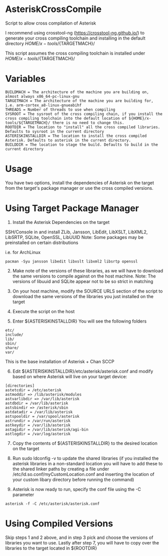 # AsteriskCrossCompile
Script to allow cross compilation of Asterisk

I recommend using crosstool-ng (https://crosstool-ng.github.io/) to generate your cross compiling toolchain and installing in the default directory
${HOME}/x-tools/${TARGETMACH}/

This script assumes the cross compiling toolchain is installed under
${HOME}/x-tools/${TARGETMACH}/

# Variables
```
BUILDMACH = The architecture of the machine you are building on, almost always x86_64-pc-linux-gnu
TARGETMACH = The architecture of the machine you are building for, i.e. arm-cortex_a8-linux-gnueabihf
THREADS = Number of threads to use when compiling
SYSROOT = The sysroot of the cross compiling chain, if you install the cross compiling toolchain into the default location of ${HOME}/x-tools/${TARGETMACH}/ there is no need to change this.
ROOTDIR = The location to "install" all the cross compiled libraries. Defaults to sysroot in the current directory
ASTERISKINSTALLDIR = The location to install the cross compiled Asterisk. Defaults to asterisk in the current directory.
BUILDDIR = The location to stage the build. Defaults to build in the current directory
```

# Usage
You have two options, install the dependencies of Asterisk on the target from the target's package manager or use the cross compiled versions.

# Using Target Package Manager
1. Install the Asterisk Dependencies on the target

SSH/Console in and install ZLib, Jansson, LibEdit, LibXSLT, LibXML2, LibSRTP, SQLite, OpenSSL, LibUUID
Note: Some packages may be preinstalled on certain distributions

i.e. for ArchLinux
```
pacman -Syu jansson libedit libxslt libxml2 libsrtp openssl
```

2. Make note of the versions of these libraries, as we will have to download the same versions to compile against on the host machine.
Note: The versions of libuuid and SQLite appear not to be so strict in matching

3. On your host machine, modify the SOURCE URLS section of the script to download the same versions of the libraries you just installed on the target

4. Execute the script on the host

5. Enter ${ASTERISKINSTALLDIR}
You will see the following folders
```
etc/
include/
lib/
sbin/
share/
var/
```
This is the base installation of Asterisk + Chan SCCP

6. Edit ${ASTERISKINSTALLDIR}/etc/asterisk/asterisk.conf and modify based on where Asterisk will live on your target device:
```
[directories]
astetcdir = /etc/asterisk
astmoddir => /lib/asterisk/modules
astvarlibdir => /var/lib/asterisk
astdbdir = /var/lib/asterisk
astsbindir => /asterisk/sbin
astdatadir = /var/lib/asterisk
astspooldir = /var/spool/asterisk
astrundir = /var/run/asterisk
astkeydir = /var/lib/asterisk
astagidir = /var/lib/asterisk/agi-bin
astlogdir = /var/log/asterisk
```
7. Copy the contents of ${ASTERISKINSTALLDIR} to the desired location on the target

8. Run sudo ldconfig -v to update the shared libraries (if you installed the asterisk libraries in a non-standard location you will have to add these to the shared linker paths by creating a file under /etc/ld.so.conf/myCustomLocation.conf and inserting the location of your custom libary directory before running the command)

9. Asterisk is now ready to run, specify the conf file using the -C parameter
```
asterisk -f -C /etc/asterisk/asterisk.conf
```

# Using Compiled Versions

Skip steps 1 and 2 above, and in step 3 pick and choose the versions of libraries you want to use.
Lastly after step 7, you will have to copy over the libraries to the target located in ${ROOTDIR}
